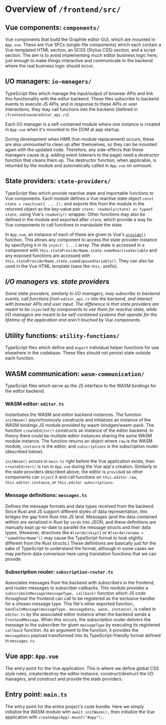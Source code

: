 # Overview of `/frontend/src/`

## Vue components: `components/`

Vue components that build the Graphite editor GUI, which are mounted in `App.vue`. These are Vue SFCs (single-file components) which each contain a Vue-templated HTML section, an SCSS (Stylus CSS) section, and a script section. The aim is to avoid implementing much editor business logic here, just enough to make things interactive and communicate to the backend where the real business logic should occur.

## I/O managers: `io-managers/`

TypeScript files which manage the input/output of browser APIs and link this functionality with the editor backend. These files subscribe to backend events to execute JS APIs, and in response to these APIs or user interactions, they may call functions into the backend (defined in `/frontend/wasm/editor_api.rs`).

Each I/O manager is a self-contained module where one instance is created in `App.vue` when it's mounted to the DOM at app startup.

During development when HMR (hot-module replacement) occurs, these are also unmounted to clean up after themselves, so they can be mounted again with the updated code. Therefore, any side-effects that these managers cause (e.g. adding event listeners to the page) need a destructor function that cleans them up. The destructor function, when applicable, is returned by the module and automatically called in `App.vue` on unmount.

## State providers: `state-providers/`

TypeScript files which provide reactive state and importable functions to Vue components. Each module defines a Vue reactive state object `const state = reactive({ ... });` and exports this from the module in the returned object as the key-value pair `state: readonly(state) as typeof state,` using Vue's `readonly()` wrapper. Other functions may also be defined in the module and exported after `state`, which provide a way for Vue components to call functions to manipulate the state.

In `App.vue`, an instance of each of these are given to Vue's [`provide()`](https://vuejs.org/api/application.html#app-provide) function. This allows any component to access the state provider instance by specifying it in its `inject: [...]` array. The state is accessed in a component with `this.stateProviderName.state.someReactiveVariable` and any exposed functions are accessed with `this.stateProviderName.state.someExposedVariable()`. They can also be used in the Vue HTML template (sans the `this.` prefix).

## _I/O managers vs. state providers_

_Some state providers, similarly to I/O managers, may subscribe to backend events, call functions from `editor_api.rs` into the backend, and interact with browser APIs and user input. The difference is that state providers are meant to be `inject`ed by components to use them for reactive state, while I/O managers are meant to be self-contained systems that operate for the lifetime of the application and aren't touched by Vue components._

## Utility functions: `utility-functions/`

TypeScript files which define and `export` individual helper functions for use elsewhere in the codebase. These files should not persist state outside each function.

## WASM communication: `wasm-communication/`

TypeScript files which serve as the JS interface to the WASM bindings for the editor backend.

### WASM editor: `editor.ts`

Instantiates the WASM and editor backend instances. The function `initWasm()` asynchronously constructs and initializes an instance of the WASM bindings JS module provided by wasm-bindgen/wasm-pack. The function `createEditor()` constructs an instance of the editor backend. In theory there could be multiple editor instances sharing the same WASM module instance. The function returns an object where `raw` is the WASM module, `instance` is the editor, and `subscriptions` is the subscription router (described below).

`initWasm()` occurs in `main.ts` right before the Vue application exists, then `createEditor()` is run in `App.vue` during the Vue app's creation. Similarly to the state providers described above, the editor is `provide`d so other components can `inject` it and call functions on `this.editor.raw`, `this.editor.instance`, or `this.editor.subscriptions`.

### Message definitions: `messages.ts`

Defines the message formats and data types received from the backend. Since Rust and JS support different styles of data representation, this bridges the gap from Rust into JS land. Messages (and the data contained within) are serialized in Rust by `serde` into JSON, and these definitions are manually kept up-to-date to parallel the message structs and their data types. (However, directives like `#[serde(skip)]` or `#[serde(rename = "someOtherName")]` may cause the TypeScript format to look slightly different from the Rust structs.) These definitions are basically just for the sake of TypeScript to understand the format, although in some cases we may perform data conversion here using translation functions that we can provide.

### Subscription router: `subscription-router.ts`

Associates messages from the backend with subscribers in the frontend, and routes messages to subscriber callbacks. This module provides a `subscribeJsMessage(messageType, callback)` function which JS code throughout the frontend can call to be registered as the exclusive handler for a chosen message type. This file's other exported function, `handleJsMessage(messageType, messageData, wasm, instance)`, is called in `editor.ts` by the associated editor instance when the backend sends a `FrontendMessage`. When this occurs, the subscription router delivers the message to the subscriber for given `messageType` by executing its registered `callback` function. As an argument to the function, it provides the `messageData` payload transformed into its TypeScript-friendly format defined in `messages.ts`.

## Vue app: `App.vue`

The entry point for the Vue application. This is where we define global CSS style rules, create/destroy the editor instance, construct/destruct the I/O managers, and construct and provide the state providers.

## Entry point: `main.ts`

The entry point for the entire project's code bundle. Here we simply initialize the WASM module with `await initWasm();` then initialize the Vue application with `createApp(App).mount("#app");`.
